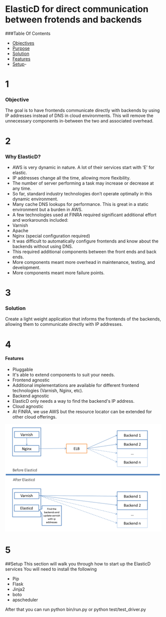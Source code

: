 # ElasticD for direct communication between frotends and backends 

###Table Of Contents
- [Objectives](#1)
- [Purpose](#2)
- [Solution](#3)
- [Features](#4)
- [Setup](#5)- 

# 1

### Objective
The goal is to have frontends communicate directly with backends by using IP addresses instead of DNS in cloud environments. This will remove the unnecessary components in-between the two and associated overhead. 

# 2
### Why ElasticD?
*	AWS is very dynamic in nature. A lot of their services start with ‘E’ for elastic. 
  *	IP addresses change all the time, allowing more flexibility.
  *	The number of server performing a task may increase or decrease at any time.
*	So far, standard industry technologies don’t operate optimally in this dynamic environment.
 * Many cache DNS lookups for performance. This is great in a static environment but a burden in AWS.
*	A few technologies used at FINRA required significant additional effort and workarounds included: 
  *	Varnish
  *	Apache
  *	Nginx (special configuration required)
*	It was difficult to automatically configure frontends and know about the backends without using DNS.
*	This required additional components between the front ends and back ends. 
  *	More components meant more overhead in maintenance, testing, and development.
  *	More components meant more failure points.

# 3
### Solution
Create a light weight application that informs the frontends of the backends, allowing them to communicate directly with IP addresses.  

# 4
#### Features
*	Pluggable
  *	 It's able to extend components to suit your needs.
*	Frontend agnostic 
  *	Additional implementations are available for different frontend technologies (Varnish, Nginx, etc).
*	Backend agnostic
  *	ElasticD only needs a way to find the backend's IP address.
*	Cloud agnostic
  *	At FINRA, we use AWS but the resource locator can be extended for other cloud offerings.

  ![Alt text](https://github.com/FINRAOS/Elasticd/blob/master/docs/img/elasticd.png?raw=true)

# 5
##Setup
This section will walk you through how to start up the ElasticD services
You will need to install the following
*   Pip
*   Flask
*   Jinja2
*   boto
*   apscheduler

After that you can run 
python bin/run.py
or
python test/test_driver.py


